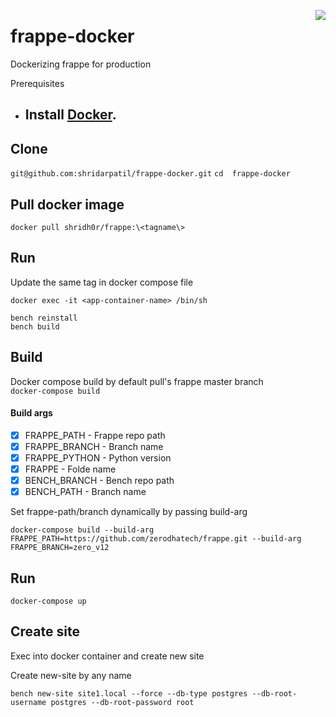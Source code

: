 <a href="https://zerodha.tech"><img src="https://zerodha.tech/static/images/github-badge.svg" align="right" /></a>
# frappe-docker
Dockerizing frappe for production

Prerequisites
- ## Install <a href="http://recordit.co/" target="_blank">**Docker**</a>. 

## Clone 
```git@github.com:shridarpatil/frappe-docker.git```
```cd  frappe-docker```

## Pull docker image
```docker pull shridh0r/frappe:\<tagname\>```

## Run
Update the same tag in docker compose file 

```docker-compose up
docker exec -it <app-container-name> /bin/sh

bench reinstall
bench build

```
## Build
Docker compose build by default pull's frappe master branch </br>
``` docker-compose build ```

#### Build args
  - [x] FRAPPE_PATH - Frappe repo path  
  - [x] FRAPPE_BRANCH - Branch name
  - [x] FRAPPE_PYTHON - Python version
  - [x] FRAPPE - Folde name
  - [x] BENCH_BRANCH - Bench repo path
  - [x] BENCH_PATH - Branch name

Set frappe-path/branch dynamically by passing build-arg
```
docker-compose build --build-arg FRAPPE_PATH=https://github.com/zerodhatech/frappe.git --build-arg FRAPPE_BRANCH=zero_v12
```

## Run
```docker-compose up```

## Create site
Exec into docker container and create new site

Create new-site by any name
```
bench new-site site1.local --force --db-type postgres --db-root-username postgres --db-root-password root
```
